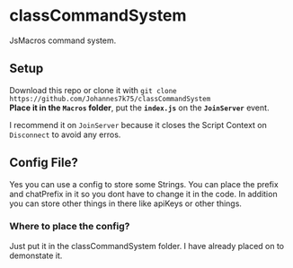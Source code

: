 # classCommandSystem

JsMacros command system.

## Setup

Download this repo or clone it with `git clone https://github.com/Johannes7k75/classCommandSystem`  
**Place it in the `Macros` folder**, put the __`index.js`__ on the __`JoinServer`__ event.

I recommend it on `JoinServer` because it closes the Script Context on `Disconnect` to avoid any erros.

## Config File?

Yes you can use a config to store some Strings.
You can place the prefix and chatPrefix in it so you dont have to change it in the code.
In addition you can store other things in there like apiKeys or other things.

### Where to place the config?

Just put it in the classCommandSystem folder.
I have already placed on to demonstate it.
